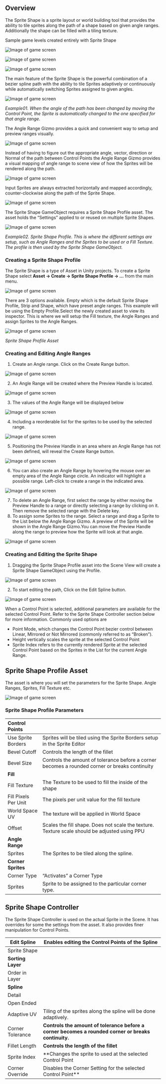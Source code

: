 ## **Overview**

The Sprite Shape is a sprite layout or world building tool that provides the ability to tile sprites along the path of a shape based on given angle ranges. Additionally the shape can be filled with a tiling texture.

Sample game levels created entirely with Sprite Shape

![Image of game screen](images/image22.png)

![Image of game screen](images/image3.png)

![Image of game screen](images/image1.png)





The main feature of the Sprite Shape is the powerful combination of a bezier spline path with the ability to tile Sprites adaptively or continuously while automatically switching  Sprites assigned to given angles.

![Image of game screen](images/image2.png)

*Example01. When the angle of the path has been changed by moving the Control Point, the Sprite is automatically changed to the one specified for that angle range.*



The Angle Range Gizmo provides a quick and convenient way to setup and preview ranges visually.

![Image of game screen](images/image14.png)

Instead of having to figure out the appropriate angle, vector, direction or Normal of the path between Control Points the Angle Range Gizmo provides a visual mapping of angle range to scene view of how the Sprites will be rendered along the path.

![Image of game screen](images/image12.png)



Input Sprites are always extracted horizontally and mapped accordingly, counter-clockwise along the path of the Sprite Shape.

![Image of game screen](images/image6.png)



The Sprite Shape GameObject requires a Sprite Shape Profile asset. The asset holds the “Settings” applied to or reused on multiple Sprite Shapes. 

![Image of game screen](images/image9.png)

*Example02. Sprite Shape Profile. This is where the different settings are setup, such as Angle Ranges and the Sprites to be used or a Fill Texture. The profile is then used by the Sprite Shape GameObject.*



### Creating a Sprite Shape Profile

The Sprite Shape is a type of Asset in Unity projects. To create a Sprite Shape select **Asset -> Create -> Sprite Shape Profile -> ...** from the main menu.

![Image of game screen](images/image17.png)

There are 3 options available. Empty which is the default Sprite Shape Profile, Strip and Shape, which have preset angle ranges. This example will be using the Empty Profile.Select the newly created asset to view its inspector. This is where we will setup the Fill texture, the Angle Ranges and assign Sprites to the Angle Ranges.

![Image of game screen](images/image19.png)

*Sprite Shape Profile Asset*



### Creating and Editing Angle Ranges

1. Create an Angle range. Click on the Create Range button.

![Image of game screen](images/image5.png)



2. An Angle Range will be created where the Preview Handle is located.

![Image of game screen](images/image15.png)



3. The values of the Angle Range will be displayed below

![Image of game screen](images/image18.png)



4. Including a reorderable list for the sprites to be used by the selected range.

![Image of game screen](images/image21.png)



5. Positioning the Preview Handle in an area where an Angle Range has not been defined, will reveal the Create Range button.

![Image of game screen](images/image10.png)



6. You can also create an Angle Range by hovering the mouse over an empty area of the Angle Range circle. An indicator will highlight a possible range. Left-click to create a range in the indicated area.

![Image of game screen](images/image4.png)



7. To delete an Angle Range, first select the range by either moving the Preview Handle to a range or directly selecting a range by clicking on it. Then remove the selected range with the Delete key.
8. To assign some Sprites to the range. Select a range and drag a Sprite to the List below the Angle Range Gizmo. A preview of the Sprite will be shown in the Angle Range Gizmo.You can move the Preview Handle along the range to preview how the Sprite will look at that angle. 

![Image of game screen](images/image7.png)



### Creating and Editing the Sprite Shape

1. Dragging the Sprite Shape Profile asset into the Scene View will create a Sprite Shape GameObject using the Profile.

![Image of game screen](images/image16.png)



2. To start editing the path, Click on the Edit Spline button.

![Image of game screen](images/image20.png)

When a Control Point is selected, additional parameters are available for the selected Control Point. Refer to the Sprite Shape Controller section below for more information. Commonly used options are 

- Point Mode, which changes the Control Point bezier control between Linear, MIrrored or Not Mirrored (commonly referred to as “Broken”).
- Height vertically scales the sprite at the selected Control Point
- Sprite Index refers to the currently rendered Sprite at the selected Control Point based on the Sprites in the List for the current Angle Range.





## Sprite Shape Profile Asset

The asset is where you will set the parameters for the Sprite Shape. Angle Ranges, Sprites, Fill Texture etc.

![Image of game screen](images/image11.png)

### **Sprite Shape Profile Parameters**

| **Control Points**   |                                          |
| :------------------- | :--------------------------------------- |
| Use Sprite Borders   | Sprites will be tiled using the Sprite Borders setup in the Sprite Editor |
| Bevel Cutoff         | Controls the length of the fillet        |
| Bevel Size           | Controls the amount of tolerance before a corner becomes a rounded corner or breaks continuity |
| **Fill**             |                                          |
| Fill Texture         | The Texture to be used to fill the inside of the shape |
| Fill Pixels Per Unit | The pixels per unit value for the fill texture |
| World Space UV       | The texture will be applied in World Space |
| Offset               | Scales the fill shape. Does not scale the texture. Texture scale should be adjusted using PPU |
| **Angle Range**      |                                          |
| Sprites              | The Sprites to be tiled along the spline. |
| **Corner Sprites**   |                                          |
| Corner Type          | “Activates” a Corner Type                |
| Sprites              | Sprite to be assigned to the particular corner type. |


## **Sprite Shape Controller**

The Sprite Shape Controller is used on the actual Sprite in the Scene. It has overrides for some the settings from the asset. It also provides finer manipulation for Control Points.

| Edit Spline       | Enables editing the Control Points of the Spline |
| ----------------- | ---------------------------------------- |
| Sprite Shape      |                                          |
| **Sorting Layer** |                                          |
| Order in Layer    |                                          |
| **Spline**        |                                          |
| Detail            |                                          |
| Open Ended        |                                          |
| Adaptive UV       | Tiling of the sprites along the spline will be done adaptively. |
| Corner Tolerance  | **Controls the amount of tolerance before a corner becomes a rounded corner or breaks continuity.** |
| Fillet Length     | **Controls the length of the fillet**    |
| Sprite Index      | **Changes the sprite to used at the selected Control Point |
| Corner Override   | Disables the Corner Setting for the selected Control Point** |

